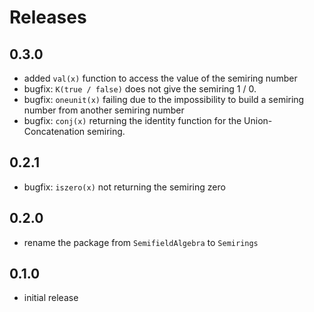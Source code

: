 # Releases

## 0.3.0

* added `val(x)` function to access the value of the semiring number
* bugfix: `K(true / false)` does not give the semiring 1 / 0.
* bugfix: `oneunit(x)` failing due to the impossibility to build
  a semiring number from another semiring number
* bugfix: `conj(x)` returning the identity function for the
  Union-Concatenation semiring.

## 0.2.1

* bugfix: `iszero(x)` not returning the semiring zero

## 0.2.0

* rename the package from `SemifieldAlgebra` to `Semirings`

## 0.1.0

* initial release
